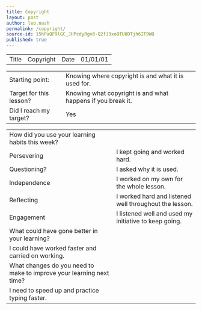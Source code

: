 ```yaml
---
title: Copyright
layout: post
author: leo.nash
permalink: /copyright/
source-id: 15hPaQF9lGC_JHPcdyRgv8-Q2fJ3xoOTUUDTjh6IT9WQ
published: true
---
```

<table>
  <tr>
    <td>Title</td>
    <td>Copyright</td>
    <td>Date</td>
    <td>01/01/01</td>
  </tr>
</table>


<table>
  <tr>
    <td>Starting point:</td>
    <td>Knowing where copyright is and what it is used for.</td>
  </tr>
  <tr>
    <td>Target for this lesson?</td>
    <td>Knowing what copyright is and what happens if you break it.</td>
  </tr>
  <tr>
    <td>Did I reach my target? </td>
    <td>Yes</td>
  </tr>
</table>


<table>
  <tr>
    <td>How did you use your learning habits this week?</td>
    <td></td>
  </tr>
  <tr>
    <td>Persevering</td>
    <td>I kept going and worked hard.</td>
  </tr>
  <tr>
    <td>Questioning?</td>
    <td>I asked why it is used.</td>
  </tr>
  <tr>
    <td>Independence</td>
    <td>I worked on my own for the whole lesson.</td>
  </tr>
  <tr>
    <td>Reflecting</td>
    <td>I worked hard and listened well throughout the lesson.</td>
  </tr>
  <tr>
    <td>Engagement</td>
    <td>I listened well and used my initiative to keep going.</td>
  </tr>
  <tr>
    <td>What could have gone better in your learning?</td>
    <td></td>
  </tr>
  <tr>
    <td>I could have worked faster and carried on working.</td>
    <td></td>
  </tr>
  <tr>
    <td>What changes do you need to make to improve your learning next time?</td>
    <td></td>
  </tr>
  <tr>
    <td>I need to speed up and practice typing faster.</td>
    <td></td>
  </tr>
</table>


